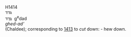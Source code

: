 H1414  
גּדד  
גְּדַד ‎ g<sup>e</sup>dad  
*ghed-ad‘*  
(Chaldee); corresponding to [1413](h1413) to *cut* down: - hew down.  
